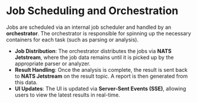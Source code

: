 # Job Scheduling and Orchestration

Jobs are scheduled via an internal job scheduler and handled by an **orchestrator**. The orchestrator is responsible for spinning up the necessary containers for each task (such as parsing or analysis).

* **Job Distribution**: The orchestrator distributes the jobs via **NATS Jetstream**, where the job data remains until it is picked up by the appropriate parser or analyzer.
* **Result Handling**: Once the analysis is complete, the result is sent back to **NATS Jetstream** on the result topic. A report is then generated from this data.
* **UI Updates**: The UI is updated via **Server-Sent Events (SSE)**, allowing users to view the latest results in real-time.
